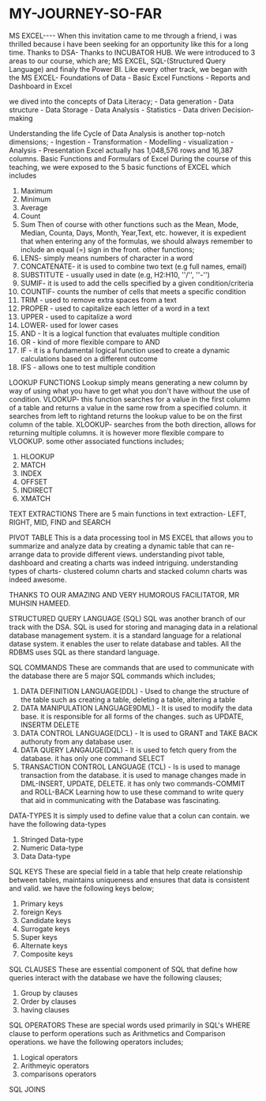 # MY-JOURNEY-SO-FAR

MS EXCEL----
When this invitation came to me through a friend, i was thrilled because i have been seeking for an opportunity like this for a long time. Thanks to DSA- Thanks to INCUBATOR HUB.
We were introduced to 3 areas to our course, which are; MS EXCEL, SQL-(Structured Query Language) and finaly the Power BI.
Like every other track, we began with the MS EXCEL- Foundations of Data
                                                  - Basic Excel Functions
                                                  - Reports and Dashboard in Excel

we dived into the concepts of Data Literacy; - Data generation
                                             - Data structure
                                             - Data Storage
                                             - Data Analysis
                                             - Statistics
                                             - Data driven Decision-making
                                             
Understanding the life Cycle of Data Analysis is another top-notch dimensions; - Ingestion
                                                                               - Transformation
                                                                               - Modelling
                                                                               - visualization
                                                                               - Analysis
                                                                               - Presentation
Excel actually has 1,048,576 rows and 16,387 columns.
Basic Functions and Formulars of Excel
During the course of this teaching, we were exposed to the 5 basic functions of EXCEL which includes
 1. Maximum
 2. Minimum
 3. Average
 4. Count
 5. Sum
Then of course with other functions such as the Mean, Mode, Median, Counta, Days, Month, Year,Text, etc. however, it is expedient that when entering any of the formulas, we should always remember to include an equal (=) sign in the front.
other functions;
1. LENS- simply means numbers of character in a word
2. CONCATENATE- it is used to combine two text (e.g full names, email)
3. SUBSTITUTE - usually used in date (e.g, H2:H10, ''/'', ''-'')
4. SUMIF- it is used to add the cells specified by a given condition/criteria
5. COUNTIF- counts the number of cells that meets a specific condition
6. TRIM - used to remove extra spaces from a text
7. PROPER - used to capitalize each letter of a word in a text
8. UPPER - used to capitalize a word
9. LOWER- used for lower cases
10. AND - It is a logical function that evaluates multiple condition
11. OR - kind of more flexible compare to AND
12. IF - it is a fundamental logical function used to create a dynamic calculations based on a different outcome
13. IFS - allows one to test multiple condition

LOOKUP FUNCTIONS
Lookup simply means generating a new column by way of using what you have to get what you don't have without the use of condition.
VLOOKUP- this function searches for a value in the first column of a table and returns a value in the same row from a specified column. it searches from left to rightand              returns the lookup value to be on the first column of the table.
XLOOKUP- searches from the both direction, allows for returning multiple columns. it is however more flexible compare to VLOOKUP.
some other associated functions includes;
1. HLOOKUP
2. MATCH
3. INDEX
4. OFFSET
5. INDIRECT
6. XMATCH

TEXT EXTRACTIONS
There are 5 main functions in text extraction- LEFT, RIGHT, MID, FIND and SEARCH

PIVOT TABLE
This is a data processing tool in MS EXCEL that allows you to summarize and analyze data by creating a dynamic table that can re-arrange data to provide different views.
understanding pivot table, dashboard and creating a charts was indeed intriguing. 
understanding types of charts- clustered column charts and stacked column charts was indeed awesome.

THANKS TO OUR AMAZING AND VERY HUMOROUS FACILITATOR, MR MUHSIN HAMEED.


STRUCTURED QUERY LANGUAGE (SQL)
SQL was another branch of our track with the DSA.
SQL is used for storing and managing data in a relational database management system. it is a standard language for a  relational datase system. it enables the user to relate database and tables. All the RDBMS uses SQL as there standard language.

SQL  COMMANDS
These are commands that are used to communicate with the database
there are 5 major SQL commands which includes;
1. DATA DEFINITION LANGUAGE(DDL) - Used to change the structure of the table such as creating a table, deleting a table, altering a table
2. DATA MANIPULATION LANGUAGE9DML) - It is used to modify the data base. it is responsible for all forms of the changes. such as UPDATE, INSERTM DELETE
3. DATA CONTROL LANGUAGE(DCL) - It is used to GRANT and TAKE BACK authoruty from any database user.
4. DATA QUERY LANGAUGE(DQL) - It is used to fetch query from the database. it has only one command SELECT
5. TRANSACTION CONTROL LANGUAGE (TCL) - Is is used to manage transaction from the database. it is used to manage changes made in DML-INSERT, UPDATE, DELETE. it has only two commands-COMMIT and ROLL-BACK
Learning how to use these command to write query that aid in communicating with the Database was fascinating.

DATA-TYPES
It is simply used to define value that a colun can contain. we have the following data-types
1. Stringed Data-type
2. Numeric Data-type
3. Data Data-type

SQL KEYS
These are special field in a table that help create relationship between tables, maintains uniqueness and ensures that data is consistent and valid.
we have the following keys below;
1. Primary keys
2. foreign Keys
3. Candidate keys
4. Surrogate keys
5. Super keys
6. Alternate keys
7. Composite keys

SQL CLAUSES
These are essential component of SQL that define how queries interact with the database
we have the following clauses;
1. Group by clauses
2. Order by clauses
3. having clauses
   
SQL OPERATORS
These are special words used primarily in SQL's WHERE clause to perform operations such as Arithmetics and Comparison operations.
we have the following operators includes;
1. Logical operators
2. Arithmeyic operators
3. comparisons operators

SQL JOINS




